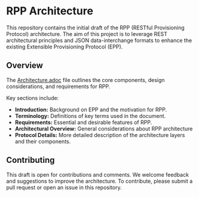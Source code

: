 # RPP Architecture
This repository contains the initial draft of the RPP (RESTful Provisioning Protocol) architecture. The aim of this project is to leverage REST architectural principles and JSON data-interchange formats to enhance the existing Extensible Provisioning Protocol (EPP).

## Overview
The [Architecture.adoc](./Architecture.adoc) file outlines the core components, design considerations, and requirements for RPP. 

Key sections include:

* **Introduction:** Background on EPP and the motivation for RPP.
* **Terminology:** Definitions of key terms used in the document.
* **Requirements:** Essential and desirable features of RPP.
* **Architectural Overview:** General considerations about RPP architecture
* **Protocol Details:** More detailed description of the architecture layers and their components.

## Contributing
This draft is open for contributions and comments. We welcome feedback and suggestions to improve the architecture. To contribute, please submit a pull request or open an issue in this repository.
